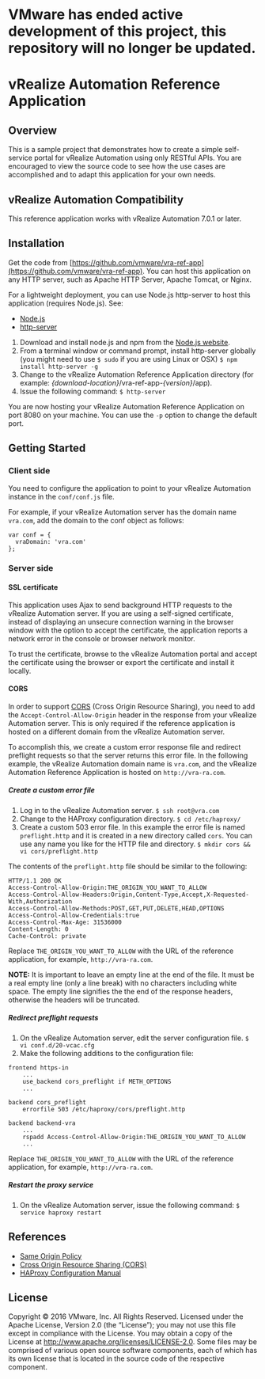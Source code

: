 # VMware has ended active development of this project, this repository will no longer be updated.

# vRealize Automation Reference Application

## Overview
This is a sample project that demonstrates how to create a simple self-service portal for vRealize Automation using only RESTful APIs. You are encouraged to view the source code to see how the use cases are accomplished and to adapt this application for your own needs.

## vRealize Automation Compatibility
This reference application works with vRealize Automation 7.0.1 or later.

## Installation
Get the code from [https://github.com/vmware/vra-ref-app](https://github.com/vmware/vra-ref-app). You can host this application on any HTTP server, such as Apache HTTP Server, Apache Tomcat, or Nginx.

For a lightweight deployment, you can use Node.js http-server to host this application (requires Node.js).
See:
- [Node.js](https://nodejs.org)
- [http-server](https://www.npmjs.com/package/http-server)

1. Download and install node.js and npm from the [Node.js website](https://nodejs.org).
2. From a terminal window or command prompt, install http-server globally (you might need to use `$ sudo` if you are using Linux or OSX)
`$ npm install http-server -g`
3. Change to the vRealize Automation Reference Application directory (for example: *{download-location}*/vra-ref-app-*{version}*/app).
4. Issue the following command:
`$ http-server`

You are now hosting your vRealize Automation Reference Application on port 8080 on your machine. You can use the `-p` option to change the default port.

## Getting Started
### Client side
You need to configure the application to point to your vRealize Automation instance in the `conf/conf.js` file.

For example, if your vRealize Automation server has the domain name `vra.com`, add the domain to the conf object as follows:
```
var conf = {
  vraDomain: 'vra.com'
};
```

### Server side
#### SSL certificate
This application uses Ajax to send background HTTP requests to the vRealize Automation server. If you are using a self-signed certificate, instead of displaying an unsecure connection warning in the browser window with the option to accept the certificate, the application reports a network error in the console or browser network monitor.

To trust the certificate, browse to the vRealize Automation portal and accept the certificate using the browser or export the certificate and install it locally.

#### CORS
In order to support [CORS](http://en.wikipedia.org/wiki/Cross-origin_resource_sharing) (Cross Origin Resource Sharing), you need to add the `Accept-Control-Allow-Origin` header in the response from your vRealize Automation server. This is only required if the reference application is hosted on a different domain from the vRealize Automation server.

To accomplish this, we create a custom error response file and redirect preflight requests so that the server returns this error file. In the following example, the vRealize Automation domain name is `vra.com`, and the vRealize Automation Reference Application is hosted on `http://vra-ra.com`.

##### Create a custom error file
1. Log in to the vRealize Automation server.
`$ ssh root@vra.com`
2. Change  to the HAProxy configuration directory.
`$ cd /etc/haproxy/`
3. Create a custom 503 error file. In this example the error file is named `preflight.http` and it is created in a new directory called `cors`. You can use any name you like for the HTTP file and directory.
`$ mkdir cors && vi cors/preflight.http`

The contents of the `preflight.http` file should be similar to the following:
```
HTTP/1.1 200 OK
Access-Control-Allow-Origin:THE_ORIGIN_YOU_WANT_TO_ALLOW
Access-Control-Allow-Headers:Origin,Content-Type,Accept,X-Requested-With,Authorization
Access-Control-Allow-Methods:POST,GET,PUT,DELETE,HEAD,OPTIONS
Access-Control-Allow-Credentials:true
Access-Control-Max-Age: 31536000
Content-Length: 0
Cache-Control: private

```
Replace `THE_ORIGIN_YOU_WANT_TO_ALLOW` with the URL of the reference application, for example, `http://vra-ra.com`.

**NOTE:** It is important to leave an empty line at the end of the file. It must be a real empty line (only a line break) with no characters including white space. The empty line signifies the the end of the response headers, otherwise the headers will be truncated.

##### Redirect preflight requests
1. On the vRealize Automation server, edit the server configuration file.
`$ vi conf.d/20-vcac.cfg`
2. Make the following additions to the configuration file:
```
frontend https-in
    ...
    use_backend cors_preflight if METH_OPTIONS
    ...

backend cors_preflight
    errorfile 503 /etc/haproxy/cors/preflight.http

backend backend-vra
    ...
    rspadd Access-Control-Allow-Origin:THE_ORIGIN_YOU_WANT_TO_ALLOW
    ...
```

Replace `THE_ORIGIN_YOU_WANT_TO_ALLOW` with the URL of the reference application, for example, `http://vra-ra.com`.

##### Restart the proxy service
1. On the vRealize Automation server, issue the following command:
`$ service haproxy restart`

## References
- [Same Origin Policy](https://developer.mozilla.org/en-US/docs/Web/Security/Same-origin_policy)
- [Cross Origin Resource Sharing (CORS)](https://developer.mozilla.org/en-US/docs/Web/HTTP/Access_control_CORS)
- [HAProxy Configuration Manual](http://cbonte.github.io/haproxy-dconv/configuration-1.5.html)

## License
Copyright © 2016 VMware, Inc. All Rights Reserved.
Licensed under the Apache License, Version 2.0 (the “License”); you may not use this file except in compliance with the License. You may obtain a copy of the License at http://www.apache.org/licenses/LICENSE-2.0.
Some files may be comprised of various open source software components, each of which has its own license that is located in the source code of the respective component.
